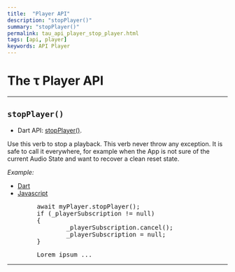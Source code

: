 ```yaml
---
title:  "Player API"
description: "stopPlayer()"
summary: "stopPlayer()"
permalink: tau_api_player_stop_player.html
tags: [api, player]
keywords: API Player
---
```

# The &tau; Player API

---------------------------------------------------------------------------------------------------------------------------------

## `stopPlayer()`

- Dart API: [stopPlayer()](pages/flutter-sound/api/player/FlutterSoundPlayer/stopPlayer.html).

Use this verb to stop a playback. This verb never throw any exception. It is safe to call it everywhere,
for example when the App is not sure of the current Audio State and want to recover a clean reset state.

*Example:*
<ul id="profileTabs" class="nav nav-tabs">
    <li class="active"><a href="#dart" data-toggle="tab">Dart</a></li>
    <li><a href="#javascript" data-toggle="tab">Javascript</a></li>
</ul>
<div class="tab-content">

<div role="tabpanel" class="tab-pane active" id="dart">

<pre>
        await myPlayer.stopPlayer();
        if (_playerSubscription != null)
        {
                _playerSubscription.cancel();
                _playerSubscription = null;
        }
</pre>

</div>

<div role="tabpanel" class="tab-pane" id="javascript">
<pre>
        Lorem ipsum ...
</pre>
</div>

</div>

---------------------------------------------------------------------------------------------------------------------------------
